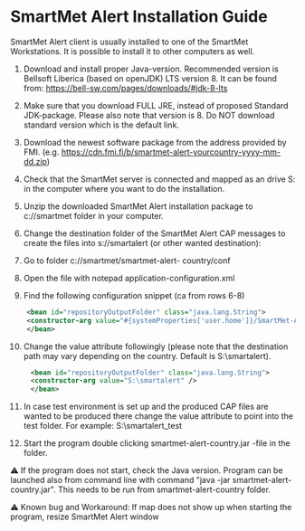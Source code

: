 # SmartMet Alert Installation Guide 

SmartMet Alert client is usually installed to one of the SmartMet Workstations. It is possible to 
install it to other computers as well.  

1. Download and install proper Java-version.  Recommended version is Bellsoft Liberica 
(based on openJDK) LTS version 8. It can be found from: https://bell-sw.com/pages/downloads/#jdk-8-lts

2. Make sure that you download FULL JRE, instead of proposed Standard JDK-package. 
Please also note that version is 8. Do NOT download standard version which is the default link.

3. Download the newest software package from the address provided by FMI. (e.g. 
https://cdn.fmi.fi/b/smartmet-alert-yourcountry-yyyy-mm-dd.zip) 

4. Check that the SmartMet server is connected and mapped as an drive S: in the computer 
where you want to do the installation.  

5. Unzip the downloaded SmartMet Alert installation package to c://smartmet folder in 
your computer. 

6. Change the destination folder of the SmartMet Alert CAP messages to create the files 
into s://smartalert (or other wanted destination):

7. Go to folder c://smartmet/smartmet-alert-
country/conf  
8. Open the file with notepad application-configuration.xml 
9. Find the following configuration snippet (ca from rows 6-8)
```xml
    <bean id="repositoryOutputFolder" class="java.lang.String"> 
    <constructor-arg value="#{systemProperties['user.home']}/SmartMet-Alert-Country" /> 
    </bean>
```

10. Change the value attribute followingly (please note that the destination path may vary depending on the country. Default is S:\smartalert).
```xml
     <bean id="repositoryOutputFolder" class="java.lang.String"> 
     <constructor-arg value="S:\smartalert" /> 
     </bean>
```
 
11. In case test environment is set up and the produced CAP files are wanted to be 
produced there change the value attribute to point into the test folder. For 
example: S:\smartalert_test 

12. Start the program double clicking smartmet-alert-country.jar -file in the folder.  

⚠️ If the program does not start, check the Java version. Program can be launched 
also from command line with command "java -jar smartmet-alert-country.jar". This needs to be run from smartmet-alert-country folder.  

⚠️ Known bug and Workaround: If map does not show up when starting the 
program, resize SmartMet Alert window
